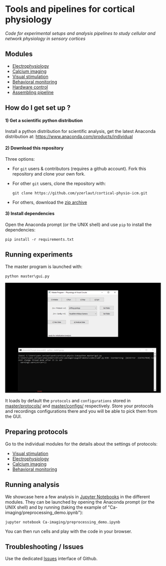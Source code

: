 # Tools and pipelines for cortical physiology

*Code for experimental setups and analysis pipelines to study cellular and network physiology in sensory cortices*

## Modules

- [Electrophysiology](electrophy/README.md)
- [Calcium imaging](Ca_imaging/README.md)
- [Visual stimulation](visual_stim/README.md)
- [Behavioral monitoring](behavioral_monitoring/README.md)
- [Hardware control](hardware_control/README.md)
- [Assembling pipeline](assembling/README.md)

## How do I get set up ?

#### 1) Get a scientific python distribution

Install a python distribution for scientific analysis, get the latest Anaconda distribution at: https://www.anaconda.com/products/individual

#### 2) Download this repository

Three options:

- For `git` users & contributors (requires a github account). Fork this repository and clone your own fork.
  
- For other `git` users, clone the repository with:
  ```
  git clone https://github.com/yzerlaut/cortical-physio-icm.git
  ```

- For others, download the [zip archive](https://github.com/yzerlaut/cortical-physio-icm/archive/master.zip)

#### 3) Install dependencies

Open the Anaconda prompt (or the UNIX shell) and use `pip` to install the dependencies:

```
pip install -r requirements.txt
```

## Running experiments

The master program is launched with:
```
python master\gui.py
```

<p align="center">
  <img src="doc/gui-master.png"/>
</p>

It loads by default the `protocols` and `configurations` stored in [master/protocols/](master/protocols/) and [master/configs/](master/configs/) respectively. Store your protocols and recordings configurations there and you will be able to pick them from the GUI.

## Preparing protocols

Go to the individual modules for the details about the settings of protocols:
- [Visual stimulation](visual_stim/README.md)
- [Electrophysiology](electrophy/README.md)
- [Calcium imaging](Ca-imaging/README.md)
- [Behavioral monitoring](behavioral_monitoring/README.md)

## Running analysis

We showcase here a few analysis in [Jupyter Notebooks](https://jupyter.org/) in the different modules. They can be launched by opening the Anaconda prompt (or the UNIX shell) and by running (taking the example of "Ca-imaging/preprocessing_demo.ipynb"):
```
jupyter notebook Ca-imaging/preprocessing_demo.ipynb
```
You can then run cells and play with the code in your browser.

## Troubleshooting / Issues

Use the dedicated [Issues](https://github.com/yzerlaut/cortical-physio-icm/issues) interface of Github.


